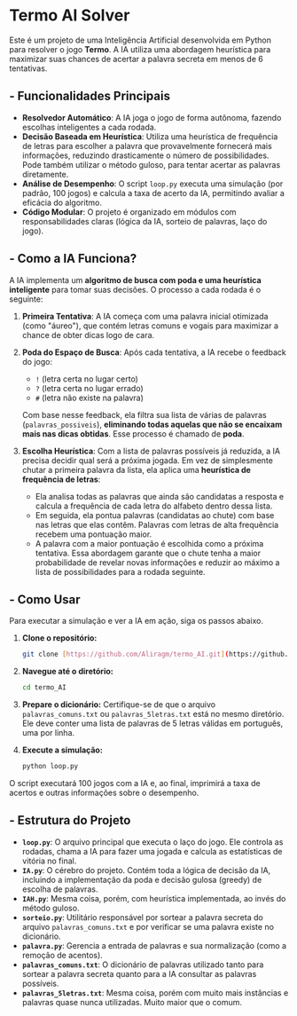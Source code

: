# Termo AI Solver

Este é um projeto de uma Inteligência Artificial desenvolvida em Python para resolver o jogo **Termo**. A IA utiliza uma abordagem heurística para maximizar suas chances de acertar a palavra secreta em menos de 6 tentativas.

## - Funcionalidades Principais

* **Resolvedor Automático**: A IA joga o jogo de forma autônoma, fazendo escolhas inteligentes a cada rodada.
* **Decisão Baseada em Heurística**: Utiliza uma heurística de frequência de letras para escolher a palavra que provavelmente fornecerá mais informações, reduzindo drasticamente o número de possibilidades. Pode também utilizar o método guloso, para tentar acertar as palavras diretamente.
* **Análise de Desempenho**: O script `loop.py` executa uma simulação (por padrão, 100 jogos) e calcula a taxa de acerto da IA, permitindo avaliar a eficácia do algoritmo.
* **Código Modular**: O projeto é organizado em módulos com responsabilidades claras (lógica da IA, sorteio de palavras, laço do jogo).

## - Como a IA Funciona?

A IA implementa um **algoritmo de busca com poda e uma heurística inteligente** para tomar suas decisões. O processo a cada rodada é o seguinte:

1.  **Primeira Tentativa**: A IA começa com uma palavra inicial otimizada (como "áureo"), que contém letras comuns e vogais para maximizar a chance de obter dicas logo de cara.

2.  **Poda do Espaço de Busca**: Após cada tentativa, a IA recebe o feedback do jogo:
    * `!` (letra certa no lugar certo)
    * `?` (letra certa no lugar errado)
    * `#` (letra não existe na palavra)

    Com base nesse feedback, ela filtra sua lista de várias de palavras (`palavras_possiveis`), **eliminando todas aquelas que não se encaixam mais nas dicas obtidas**. Esse processo é chamado de **poda**.

3.  **Escolha Heurística**: Com a lista de palavras possíveis já reduzida, a IA precisa decidir qual será a próxima jogada. Em vez de simplesmente chutar a primeira palavra da lista, ela aplica uma **heurística de frequência de letras**:
    * Ela analisa todas as palavras que ainda são candidatas a resposta e calcula a frequência de cada letra do alfabeto dentro dessa lista.
    * Em seguida, ela pontua palavras (candidatas ao chute) com base nas letras que elas contêm. Palavras com letras de alta frequência recebem uma pontuação maior.
    * A palavra com a maior pontuação é escolhida como a próxima tentativa. Essa abordagem garante que o chute tenha a maior probabilidade de revelar novas informações e reduzir ao máximo a lista de possibilidades para a rodada seguinte.

## - Como Usar

Para executar a simulação e ver a IA em ação, siga os passos abaixo.

1.  **Clone o repositório:**
    ```bash
    git clone [https://github.com/Aliragm/termo_AI.git](https://github.com/Aliragm/termo_AI.git)
    ```

2.  **Navegue até o diretório:**
    ```bash
    cd termo_AI
    ```

3.  **Prepare o dicionário:**
    Certifique-se de que o arquivo `palavras_comuns.txt` ou `palavras_5letras.txt` está no mesmo diretório. Ele deve conter uma lista de palavras de 5 letras válidas em português, uma por linha.

4.  **Execute a simulação:**
    ```bash
    python loop.py
    ```

O script executará 100 jogos com a IA e, ao final, imprimirá a taxa de acertos e outras informações sobre o desempenho.

## - Estrutura do Projeto

* **`loop.py`**: O arquivo principal que executa o laço do jogo. Ele controla as rodadas, chama a IA para fazer uma jogada e calcula as estatísticas de vitória no final.
* **`IA.py`**: O cérebro do projeto. Contém toda a lógica de decisão da IA, incluindo a implementação da poda e decisão gulosa (greedy) de escolha de palavras.
* **`IAH.py`**: Mesma coisa, porém, com heurística implementada, ao invés do método guloso.
* **`sorteio.py`**: Utilitário responsável por sortear a palavra secreta do arquivo `palavras_comuns.txt` e por verificar se uma palavra existe no dicionário.
* **`palavra.py`**: Gerencia a entrada de palavras e sua normalização (como a remoção de acentos).
* **`palavras_comuns.txt`**: O dicionário de palavras utilizado tanto para sortear a palavra secreta quanto para a IA consultar as palavras possíveis.
* **`palavras_5letras.txt`**: Mesma coisa, porém com muito mais instâncias e palavras quase nunca utilizadas. Muito maior que o comum.